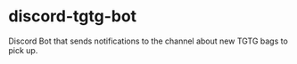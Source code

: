 # discord-tgtg-bot
Discord Bot that sends notifications to the channel about new TGTG bags to pick up.

